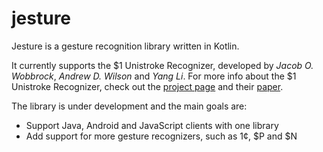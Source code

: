 # jesture
Jesture is a gesture recognition library written in Kotlin. 

It currently supports the $1 Unistroke Recognizer, developed by <i>Jacob O. Wobbrock</i>, <i>Andrew D. Wilson</i> and <i>Yang Li</i>. For more info about the $1 Unistroke Recognizer, check out the [project page](https://depts.washington.edu/aimgroup/proj/dollar/) and their [paper](http://faculty.washington.edu/wobbrock/pubs/uist-07.01.pdf).

The library is under development and the main goals are:
* Support Java, Android and JavaScript clients with one library
* Add support for more gesture recognizers, such as 1¢, $P and $N
